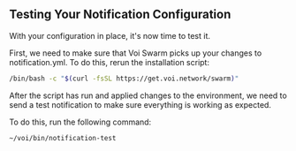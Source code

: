 ## Testing Your Notification Configuration

With your configuration in place, it's now time to test it.

First, we need to make sure that Voi Swarm picks up your changes to notification.yml.
To do this, rerun the installation script:

```bash
/bin/bash -c "$(curl -fsSL https://get.voi.network/swarm)"
```

After the script has run and applied changes to the environment, we need to send a test notification to make sure
everything is working as expected.

To do this, run the following command:

```bash
~/voi/bin/notification-test
```
